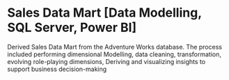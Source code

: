 # Sales Data Mart [Data Modelling, SQL Server, Power BI]
Derived Sales Data Mart from the Adventure Works database. The process included performing dimensional 
Modelling, data cleaning, transformation, evolving role-playing dimensions, Deriving and visualizing 
insights to support business decision-making
